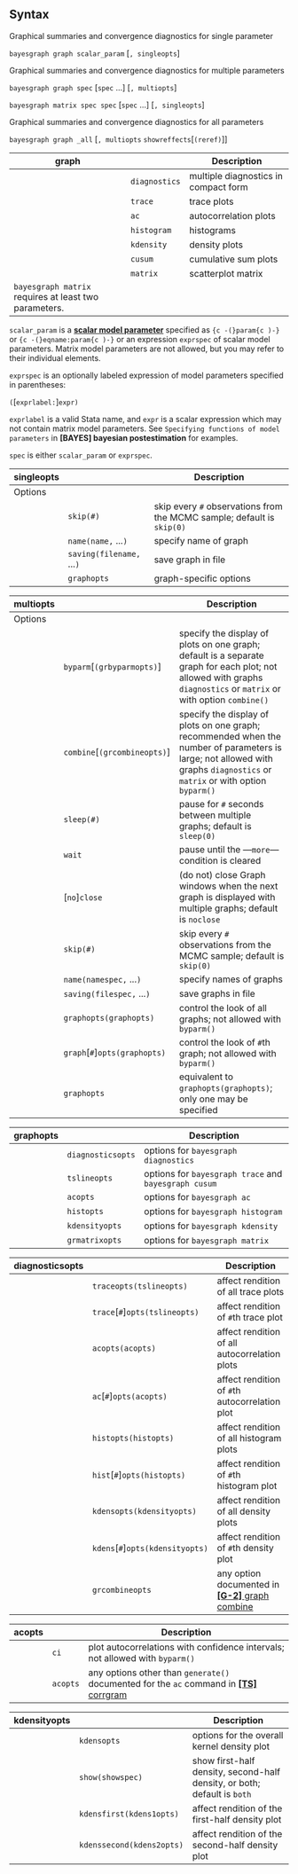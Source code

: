 ## Syntax

Graphical summaries and convergence diagnostics for single parameter

`bayesgraph graph scalar_param` \[`, singleopts`\]

Graphical summaries and convergence diagnostics for multiple parameters

`bayesgraph graph spec` \[`spec` ...\] \[`, multiopts`\]

`bayesgraph matrix spec spec` \[`spec` ...\] \[`, singleopts`\]

Graphical summaries and convergence diagnostics for all parameters

`bayesgraph graph _all` \[`, multiopts`
`showreffects`\[`(reref)`\]\]

| graph                                                 |               | Description                          |
|-------------------------------------------------------|---------------|--------------------------------------|
|                                                       | `diagnostics` | multiple diagnostics in compact form |
|                                                       | `trace`       | trace plots                          |
|                                                       | `ac`          | autocorrelation plots                |
|                                                       | `histogram`   | histograms                           |
|                                                       | `kdensity`    | density plots                        |
|                                                       | `cusum`       | cumulative sum plots                 |
|                                                       | `matrix`      | scatterplot matrix                   |
| `bayesgraph matrix` requires at least two parameters. |               |                                      |

`scalar_param` is a
[<strong>scalar model parameter</strong>](bayes_glossary##scalar_model_parameter)
specified as `{c -(}param{c )-}` or `{c -(}eqname:param{c )-}`
or an expression `exprspec` of scalar model parameters. Matrix model
parameters are not allowed, but you may refer to their individual
elements.

`exprspec` is an optionally labeled expression of model parameters
specified in parentheses:

`(`\[`exprlabel:`\]`expr)`

`exprlabel` is a valid Stata name, and `expr` is a scalar expression
which may not contain matrix model parameters. See
`Specifying functions of model parameters` in **\[BAYES\] bayesian
postestimation** for examples.

`spec` is either `scalar_param` or `exprspec`.

| singleopts |                               | Description                                                            |
|------------|-------------------------------|------------------------------------------------------------------------|
| Options    |                               |                                                                        |
|            | `skip(#)`                     | skip every `#` observations from the MCMC sample; default is `skip(0)` |
|            | `name(name,` ...`)`       | specify name of graph                                                  |
|            | `saving(filename,` ...`)` | save graph in file                                                     |
|            | `graphopts`                   | graph-specific options                                                 |

| multiopts |                                     | Description                                                                                                                                                                |
|-----------|-------------------------------------|----------------------------------------------------------------------------------------------------------------------------------------------------------------------------|
| Options   |                                     |                                                                                                                                                                            |
|           | `byparm`\[`(grbyparmopts)`\]    | specify the display of plots on one graph; default is a separate graph for each plot; not allowed with graphs `diagnostics` or `matrix` or with option `combine()`         |
|           | `combine`\[`(grcombineopts)`\]  | specify the display of plots on one graph; recommended when the number of parameters is large; not allowed with graphs `diagnostics` or `matrix` or with option `byparm()` |
|           | `sleep(#)`                          | pause for `#` seconds between multiple graphs; default is `sleep(0)`                                                                                                       |
|           | `wait`                              | pause until the —`more`— condition is cleared                                                                                                                              |
|           | \[`no`\]`close`                     | (do not) close Graph windows when the next graph is displayed with multiple graphs; default is `noclose`                                                                   |
|           | `skip(#)`                           | skip every `#` observations from the MCMC sample; default is `skip(0)`                                                                                                     |
|           | `name(namespec,` ...`)`       | specify names of graphs                                                                                                                                                    |
|           | `saving(filespec,` ...`)`     | save graphs in file                                                                                                                                                        |
|           | `graphopts(graphopts)`          | control the look of all graphs; not allowed with `byparm()`                                                                                                                |
|           | `graph`\[`#`\]`opts(graphopts)` | control the look of `#`th graph; not allowed with `byparm()`                                                                                                               |
|           | `graphopts`                         | equivalent to `graphopts(graphopts)`; only one may be specified                                                                                                            |

| graphopts |                   | Description                                           |
|-----------|-------------------|-------------------------------------------------------|
|           | `diagnosticsopts` | options for `bayesgraph diagnostics`                  |
|           | `tslineopts`      | options for `bayesgraph trace` and `bayesgraph cusum` |
|           | `acopts`          | options for `bayesgraph ac`                           |
|           | `histopts`        | options for `bayesgraph histogram`                    |
|           | `kdensityopts`    | options for `bayesgraph kdensity`                     |
|           | `grmatrixopts`    | options for `bayesgraph matrix`                       |

| diagnosticsopts |                                        | Description                                                                                                                             |
|-----------------|----------------------------------------|-----------------------------------------------------------------------------------------------------------------------------------------|
|                 | `traceopts(tslineopts)`            | affect rendition of all trace plots                                                                                                     |
|                 | `trace`\[`#`\]`opts(tslineopts)`   | affect rendition of `#`th trace plot                                                                                                    |
|                 | `acopts(acopts)`                   | affect rendition of all autocorrelation plots                                                                                           |
|                 | `ac`\[`#`\]`opts(acopts)`          | affect rendition of `#`th autocorrelation plot                                                                                          |
|                 | `histopts(histopts)`               | affect rendition of all histogram plots                                                                                                 |
|                 | `hist`\[`#`\]`opts(histopts)`      | affect rendition of `#`th histogram plot                                                                                                |
|                 | `kdensopts(kdensityopts)`          | affect rendition of all density plots                                                                                                   |
|                 | `kdens`\[`#`\]`opts(kdensityopts)` | affect rendition of `#`th density plot                                                                                                  |
|                 | `grcombineopts`                        | any option documented in [<strong>[G-2]</strong> graph combine](http://www.stata.com/help.cgi?graph_combine) |

| acopts |          | Description                                                                                                                                                                |
|--------|----------|----------------------------------------------------------------------------------------------------------------------------------------------------------------------------|
|        | `ci`     | plot autocorrelations with confidence intervals; not allowed with `byparm()`                                                                                               |
|        | `acopts` | any options other than `generate()` documented for the `ac` command in [<strong>[TS]</strong> corrgram](http://www.stata.com/help.cgi?corrgram) |

| kdensityopts |                                 | Description                                                              |
|--------------|---------------------------------|--------------------------------------------------------------------------|
|              | `kdensopts`                     | options for the overall kernel density plot                              |
|              | `show(showspec)`            | show first-half density, second-half density, or both; default is `both` |
|              | `kdensfirst(kdens1opts)`  | affect rendition of the first-half density plot                          |
|              | `kdenssecond(kdens2opts)` | affect rendition of the second-half density plot                         |
